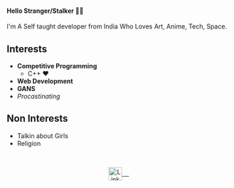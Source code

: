 
#### Hello Stranger/Stalker 👋🏻
 I'm A Self taught developer from India Who Loves Art, Anime, Tech, Space.

## Interests
- **Competitive Programming**
	- C++ ❤
- **Web Development**
- **GANS**
- *Procastinating* 

## Non Interests
- Talkin about Girls 
- Religion


<br/>
  


<p align="center">
 <a href="https://www.linkedin.com/in/rohitjogi/" target="blank">
  <img align="center" alt="LinkedIn" width="30px" src="https://www.vectorlogo.zone/logos/linkedin/linkedin-icon.svg" /> &nbsp; &nbsp;
 </a>
  <br/>
  <br/>
</p>


